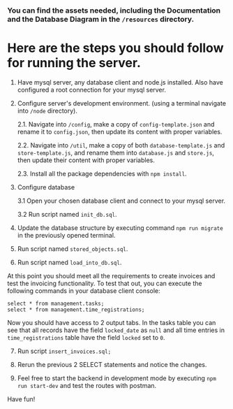 ### You can find the assets needed, including the Documentation and the Database Diagram in the `/resources` directory.

# Here are the steps you should follow for running the server.

1. Have mysql server, any database client and node.js installed. Also have configured a root connection for your mysql server.

2. Configure server's development environment. (using a terminal navigate into `/node` directory).

	2.1. Navigate into `/config`, make a copy of `config-template.json` and rename it to `config.json`, then update its content with proper variables.

	2.2. Navigate into `/util`, make a copy of both `database-template.js` and `store-template.js`, and rename them into `database.js` and `store.js`, then update their content with proper variables.

	2.3. Install all the package dependencies with `npm install`.

3. Configure database

	3.1 Open your chosen database client and connect to your mysql server.

	3.2 Run script named `init_db.sql`.

4. Update the database structure by executing command `npm run migrate` in the previously opened terminal.

5. Run script named `stored_objects.sql`.

6. Run script named `load_into_db.sql`.

At this point you should meet all the requirements to create invoices and test the invoicing functionality.
To test that out, you can execute the following commands in your database client console:

```
select * from management.tasks;
select * from management.time_registrations;
```

Now you should have access to 2 output tabs. In the tasks table you can see that all records have the field `locked_date` as `null` and all time entries in `time_registrations` table have the field `locked` set to `0`.

7. Run script `insert_invoices.sql;`

8. Rerun the previous 2 SELECT statements and notice the changes.

9. Feel free to start the backend in development mode by executing `npm run start-dev` and test the routes with postman.

Have fun!
